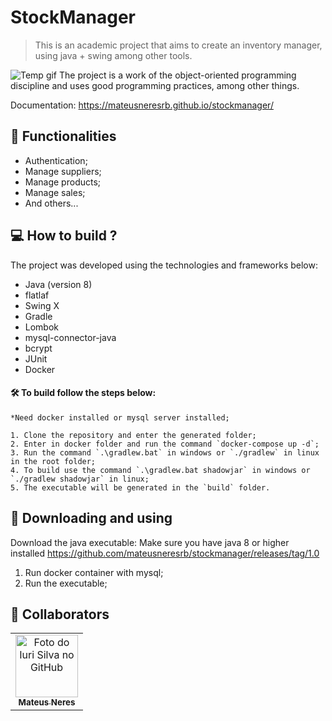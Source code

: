 
# StockManager
> This is an academic project that aims to create an inventory manager, using java + swing among other tools.
>

<img src="https://i.imgur.com/uZ8lOyk.gif" alt="Temp gif"/>
The project is a work of the object-oriented programming discipline and uses good programming practices, among other things.

Documentation: https://mateusneresrb.github.io/stockmanager/
## 📘 Functionalities
- Authentication;
- Manage suppliers;
- Manage products;
- Manage sales;
- And others...

## 💻 How to build ?

The project was developed using the technologies and frameworks below:

* Java (version 8)
* flatlaf
* Swing X
* Gradle
* Lombok
* mysql-connector-java
* bcrypt
* JUnit
* Docker

#### 🛠️ To build follow the steps below:
```
*Need docker installed or mysql server installed;

1. Clone the repository and enter the generated folder;
2. Enter in docker folder and run the command `docker-compose up -d`;
3. Run the command `.\gradlew.bat` in windows or `./gradlew` in linux in the root folder;
4. To build use the command `.\gradlew.bat shadowjar` in windows or `./gradlew shadowjar` in linux;
5. The executable will be generated in the `build` folder.
```

## 🚀 Downloading and using

Download the java executable:
Make sure you have java 8 or higher installed
https://github.com/mateusneresrb/stockmanager/releases/tag/1.0

1. Run docker container with mysql;
2. Run the executable;

## 🤝 Collaborators

<table>
  <tr>
    <td align="center">
      <a href="https://github.com/mateusneresrb">
        <img src="https://avatars.githubusercontent.com/u/52140952?v=4" width="100px;" alt="Foto do Iuri Silva no GitHub"/><br>
        <sub>
          <b>Mateus Neres</b>
        </sub>
      </a>
    </td>
  </tr>
</table>
